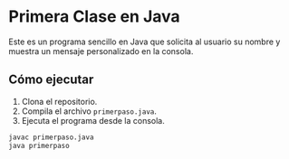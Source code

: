 # Primera Clase en Java

Este es un programa sencillo en Java que solicita al usuario su nombre y muestra un mensaje personalizado en la consola.

## Cómo ejecutar

1. Clona el repositorio.
2. Compila el archivo `primerpaso.java`.
3. Ejecuta el programa desde la consola.

```bash
javac primerpaso.java
java primerpaso
